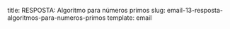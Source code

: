title: RESPOSTA: Algoritmo para números primos
slug: email-13-resposta-algoritmos-para-numeros-primos
template: email

